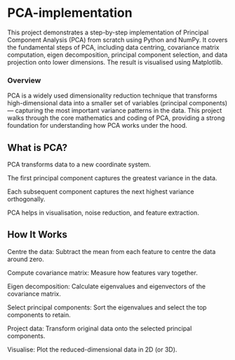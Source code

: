 # PCA-implementation
This project demonstrates a step-by-step implementation of Principal Component Analysis (PCA) from scratch using Python and NumPy. It covers the fundamental steps of PCA, including data centring, covariance matrix computation, eigen decomposition, principal component selection, and data projection onto lower dimensions. The result is visualised using Matplotlib.

### Overview
PCA is a widely used dimensionality reduction technique that transforms high-dimensional data into a smaller set of variables (principal components) — capturing the most important variance patterns in the data. This project walks through the core mathematics and coding of PCA, providing a strong foundation for understanding how PCA works under the hood.

## What is PCA?
PCA transforms data to a new coordinate system.

The first principal component captures the greatest variance in the data.

Each subsequent component captures the next highest variance orthogonally.

PCA helps in visualisation, noise reduction, and feature extraction.

## How It Works
Centre the data: Subtract the mean from each feature to centre the data around zero.

Compute covariance matrix: Measure how features vary together.

Eigen decomposition: Calculate eigenvalues and eigenvectors of the covariance matrix.

Select principal components: Sort the eigenvalues and select the top components to retain.

Project data: Transform original data onto the selected principal components.

Visualise: Plot the reduced-dimensional data in 2D (or 3D).
